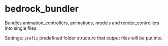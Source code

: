 # bedrock_bundler

Bundles animation_controllers, animations, models and render_controllers into single files.

Settings: `prefix` predefined folder structure that output files will be put into.

